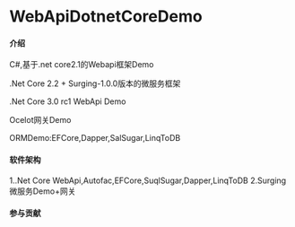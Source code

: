 # WebApiDotnetCoreDemo

#### 介绍
C#,基于.net core2.1的Webapi框架Demo

.Net Core 2.2 + Surging-1.0.0版本的微服务框架

.Net Core 3.0 rc1 WebApi Demo

Ocelot网关Demo

ORMDemo:EFCore,Dapper,SalSugar,LinqToDB

#### 软件架构
1..Net Core WebApi,Autofac,EFCore,SuqlSugar,Dapper,LinqToDB
2.Surging微服务Demo+网关



#### 参与贡献
